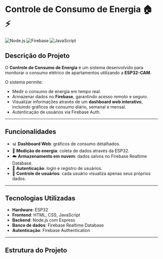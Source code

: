 # Controle de Consumo de Energia 🏠⚡

![Node.js](https://img.shields.io/badge/Node.js-339933?style=flat&logo=node.js&logoColor=white)
![Firebase](https://img.shields.io/badge/Firebase-ffca28?style=flat&logo=firebase&logoColor=black)
![JavaScript](https://img.shields.io/badge/JavaScript-F7DF1E?style=flat&logo=javascript&logoColor=black)

## Descrição do Projeto

O **Controle de Consumo de Energia** é um sistema desenvolvido para monitorar o consumo elétrico de apartamentos utilizando a **ESP32-CAM**.  

O sistema permite:

- Medir o consumo de energia em tempo real.
- Armazenar dados no **Firebase**, garantindo acesso remoto e seguro.
- Visualizar informações através de um **dashboard web interativo**, incluindo gráficos de consumo diário, semanal e mensal.
- Autenticação de usuários via Firebase Auth.

---

## Funcionalidades

- 📊 **Dashboard Web**: gráficos de consumo detalhados.  
- 🔌 **Medição de energia**: coleta de dados através da ESP32.  
- ☁️ **Armazenamento em nuvem**: dados salvos no Firebase Realtime Database.  
- 🔐 **Autenticação**: login e registro de usuários.  
- 👥 **Controle de usuários**: cada usuário visualiza apenas seus próprios dados.

---

## Tecnologias Utilizadas

- **Hardware**: ESP32 
- **Frontend**: HTML, CSS, JavaScript  
- **Backend**: Node.js com Express  
- **Banco de dados**: Firebase Realtime Database  
- **Autenticação**: Firebase Authentication  

---

## Estrutura do Projeto

